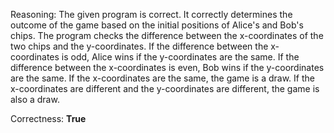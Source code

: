 Reasoning: 
The given program is correct. It correctly determines the outcome of the game based on the initial positions of Alice's and Bob's chips. The program checks the difference between the x-coordinates of the two chips and the y-coordinates. If the difference between the x-coordinates is odd, Alice wins if the y-coordinates are the same. If the difference between the x-coordinates is even, Bob wins if the y-coordinates are the same. If the x-coordinates are the same, the game is a draw. If the x-coordinates are different and the y-coordinates are different, the game is also a draw.

Correctness: **True**